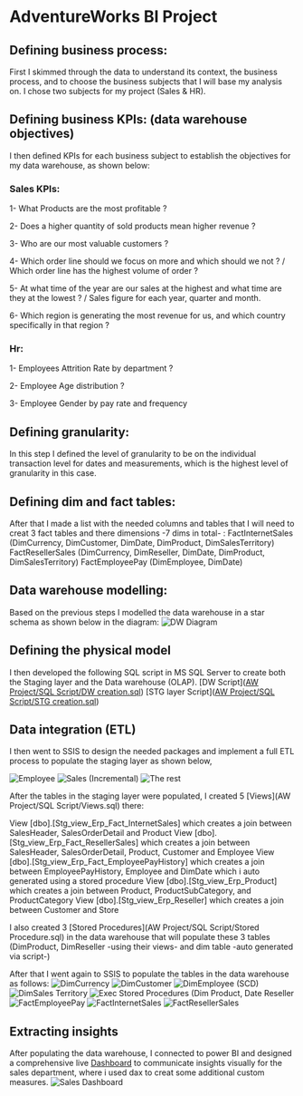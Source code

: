 # AdventureWorks BI Project

## Defining business process:
First I skimmed through the data to understand its context, the business process, and to choose the business subjects that I will base my analysis on.
I chose two subjects for my project (Sales & HR).

## Defining business KPIs: (data warehouse objectives)
I then defined KPIs for each business subject to establish the objectives for my data warehouse, as shown below:

### Sales KPIs:
1- What Products are the most profitable ?

2- Does a higher quantity of sold products mean higher revenue ?

3- Who are our most valuable customers ?

4- Which order line should we focus on more and which should we not ? / Which order line has the highest volume of order ?

5- At what time of the year are our sales at the highest and what time are they at the lowest ? / Sales figure for each year, quarter and month.

6- Which region is generating the most revenue for us, and which country specifically in that region ?

### Hr:
1- Employees Attrition Rate by department ?

2- Employee Age distribution ?

3- Employee Gender by pay rate and frequency


## Defining granularity:
In this step I defined the level of granularity to be on the individual transaction level for dates and measurements, which is the highest level of granularity in this case.

## Defining dim and fact tables:
After that I made a list with the needed columns and tables that I will need to creat 3 fact tables and there dimensions -7 dims in total- :
FactInternetSales (DimCurrency, DimCustomer, DimDate, DimProduct, DimSalesTerritory)
FactResellerSales (DimCurrency, DimReseller, DimDate, DimProduct, DimSalesTerritory)
FactEmployeePay (DimEmployee, DimDate)

## Data warehouse modelling:
Based on the previous steps I modelled the data warehouse in a star schema as shown below in the diagram:
![DW Diagram](https://github.com/Bassel8/Adventure-Works-Project/assets/128324838/0ad36b21-2328-4edc-8bc0-a246232048f9)

## Defining the physical model
I then developed the following SQL script in MS SQL Server to create both the Staging layer and the Data warehouse (OLAP). 
[DW Script]([AW Project/SQL Script/DW creation.sql](https://github.com/Bassel8/Adventure-Works-Project/blob/main/AW%20Project/SQL%20Script/DW%20creation.sql))
[STG layer Script]([AW Project/SQL Script/STG creation.sql](https://github.com/Bassel8/Adventure-Works-Project/blob/main/AW%20Project/SQL%20Script/STG%20creation.sql))

## Data integration (ETL)
I then went to SSIS to design the needed packages and implement a full ETL process to populate the staging layer as shown below, 

![Employee](https://github.com/Bassel8/Adventure-Works-Project/assets/128324838/e5e4b04a-b993-42e8-bd78-4e6b8b7e96ba)
![Sales (Incremental)](https://github.com/Bassel8/Adventure-Works-Project/assets/128324838/ce3c139b-efb5-4c27-8076-4480dd297086)
![The rest](https://github.com/Bassel8/Adventure-Works-Project/assets/128324838/45a663a4-b122-4477-9036-f26f047357c0)



After the tables in the staging layer were populated, I created 5 [Views](AW Project/SQL Script/Views.sql) there: 

View [dbo].[Stg_view_Erp_Fact_InternetSales] which creates a join between SalesHeader, SalesOrderDetail and Product
View [dbo].[Stg_view_Erp_Fact_ResellerSales] which creates a join between SalesHeader, SalesOrderDetail, Product, Customer and Employee
View [dbo].[Stg_view_Erp_Fact_EmployeePayHistory] which creates a join between EmployeePayHistory, Employee and DimDate which i auto generated using a stored procedure
View [dbo].[Stg_view_Erp_Product] which creates a join between Product, ProductSubCategory, and ProductCategory
View [dbo].[Stg_view_Erp_Reseller] which creates a join between Customer and Store

I also created 3 [Stored Procedures](AW Project/SQL Script/Stored Procedure.sql) in the data warehouse that will populate these 3 tables (DimProduct, DimReseller -using their views- and dim table -auto generated via script-)



After that I went again to SSIS to populate the tables in the data warehouse as follows:
![DimCurrency](https://github.com/Bassel8/Adventure-Works-Project/assets/128324838/5ed8daee-bbca-48db-bb41-5073b68b3fb0)
![DimCustomer](https://github.com/Bassel8/Adventure-Works-Project/assets/128324838/9f742aea-5fa4-4cb1-97cf-e2ecf3c74b7e)
![DimEmployee (SCD)](https://github.com/Bassel8/Adventure-Works-Project/assets/128324838/9f3acfa5-2a24-40c3-b13a-7a18b38eb689)
![DimSales Territory](https://github.com/Bassel8/Adventure-Works-Project/assets/128324838/e869b396-acc5-4bad-ba21-07f1931362c2)
![Exec Stored Procedures (Dim Product, Date   Reseller](https://github.com/Bassel8/Adventure-Works-Project/assets/128324838/250bd0fe-ce21-46cd-9a69-36e32412eaf7)
![FactEmployeePay](https://github.com/Bassel8/Adventure-Works-Project/assets/128324838/442a623e-4e0f-4f3a-8c6d-91911a383615)
![FactInternetSales](https://github.com/Bassel8/Adventure-Works-Project/assets/128324838/e6476718-aef7-4f8f-8542-dcb454f983a4)
![FactResellerSales](https://github.com/Bassel8/Adventure-Works-Project/assets/128324838/2843427b-41a4-42c4-8252-fc23789d0a9f)

## Extracting insights
After populating the data warehouse, I connected to power BI and designed a comprehensive live [Dashboard](https://app.powerbi.com/view?r=eyJrIjoiODQyMWRkY2YtNjAwNS00ZjIyLWE4YjYtMjM2MGFiZDcwY2YzIiwidCI6ImRmODY3OWNkLWE4MGUtNDVkOC05OWFjLWM4M2VkN2ZmOTVhMCJ9) to communicate insights visually for the sales department, where i used dax to creat some additional custom measures.
![Sales Dashboard](https://github.com/Bassel8/Adventure-Works-Project/assets/128324838/8e29f111-e01c-46a4-a393-a94eccd727b7)


